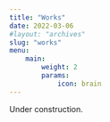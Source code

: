 ```yaml
---
title: "Works"
date: 2022-03-06
#layout: "archives"
slug: "works"
menu:
    main:
        weight: 2
        params: 
            icon: brain
---
```


Under construction.  